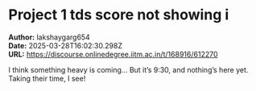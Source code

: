 # Project 1 tds score not showing i

**Author:** lakshaygarg654  
**Date:** 2025-03-28T16:02:30.298Z  
**URL:** https://discourse.onlinedegree.iitm.ac.in/t/168916/612270

I think something heavy is coming… But it’s 9:30, and nothing’s here yet. Taking their time, I see!
